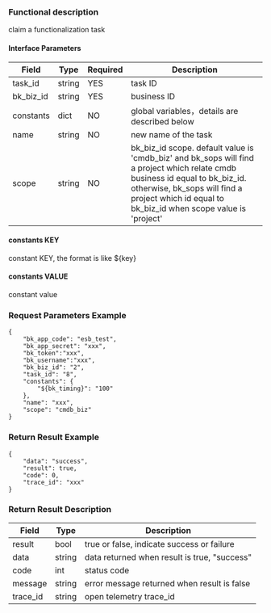 ### Functional description

claim a functionalization task

#### Interface Parameters

| Field          |  Type       | Required   |  Description             |
|---------------|------------|--------|------------------|
|   task_id     |   string     |   YES   |  task ID |
|   bk_biz_id   |   string     |   YES   |  business ID |
|   constants   |   dict       |   NO    |  global variables，details are described below |
|   name        |   string     |   NO    |  new name of the task |
|   scope       |   string     |   NO    |  bk_biz_id scope. default value is 'cmdb_biz' and bk_sops will find a project which relate cmdb business id equal to bk_biz_id. otherwise, bk_sops will find a project which id equal to bk_biz_id when scope value is 'project'|

#### constants KEY

constant KEY, the format is like ${key}

#### constants VALUE

constant value

### Request Parameters Example

```
{
    "bk_app_code": "esb_test",
    "bk_app_secret": "xxx",
    "bk_token":"xxx",
    "bk_username":"xxx",
    "bk_biz_id": "2",
    "task_id": "8",
    "constants": {
        "${bk_timing}": "100"
    },
    "name": "xxx",
    "scope": "cmdb_biz"
}
```

### Return Result Example

```
{
    "data": "success",
    "result": true,
    "code": 0,
    "trace_id": "xxx"
}
```

### Return Result Description

| Field      | Type      | Description                                 |
|-----------|----------|---------------------------------------------|
|  result   |    bool    | true or false, indicate success or failure  |
|  data     |    string  | data returned when result is true, "success" |
|  code     |    int     | status code                                 |
|  message  |    string  | error message returned when result is false |
|  trace_id     |    string  | open telemetry trace_id       |
